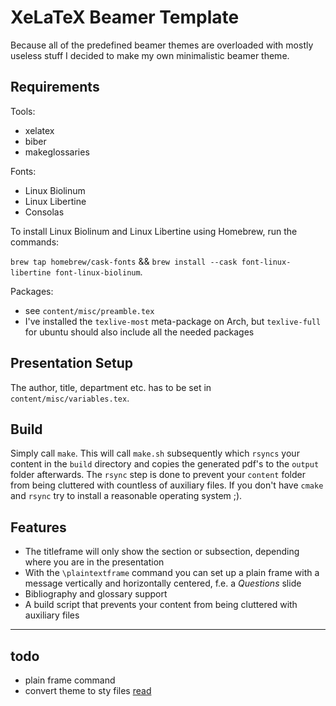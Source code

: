 # XeLaTeX Beamer Template

Because all of the predefined beamer themes are overloaded with mostly useless stuff I decided to make my own minimalistic beamer theme.

## Requirements

Tools:

- xelatex
- biber
- makeglossaries

Fonts:

- Linux Biolinum
- Linux Libertine
- Consolas

To install Linux Biolinum and Linux Libertine using Homebrew, run the commands:

`brew tap homebrew/cask-fonts` && `brew install --cask font-linux-libertine font-linux-biolinum`.

Packages:

- see `content/misc/preamble.tex`
- I've installed the `texlive-most` meta-package on Arch, but `texlive-full` for ubuntu should also include all the needed packages

## Presentation Setup

The author, title, department etc. has to be set in `content/misc/variables.tex`.

## Build

Simply call `make`. This will call `make.sh` subsequently which `rsyncs` your content in the `build` directory and copies the generated pdf's to the `output` folder afterwards. The `rsync` step is done to prevent your `content` folder from being cluttered with countless of auxiliary files. If you don't have `cmake` and `rsync` try to install a reasonable operating system ;).

## Features

- The titleframe will only show the section or subsection, depending where you are in the presentation
- With the `\plaintextframe` command you can set up a plain frame with a message vertically and horizontally centered, f.e. a *Questions* slide
- Bibliography and glossary support
- A build script that prevents your content from being cluttered with auxiliary files

---

## todo

- plain frame command
- convert theme to sty files [read](http://tex.stackexchange.com/questions/146529/design-a-custom-beamer-theme-from-scratch)
